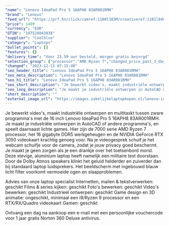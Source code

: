 ```yaml
---
"name": "Lenovo IdeaPad Pro 5 16APH8 83AR001RMH"
"brand": "Lenovo"
"feed_url": "https://prf.hn/click/camref:1100l383M/creativeref:1101l84031/destination:https%3A%2F%2Fwww.coolblue.nl%2Fproduct%2F926635"
"price": 1409
"currency": "EUR"
"GTIN": "197528043838"
"supplier": "Coolblue"
"category": "Laptops"
"bullet_points": []
"features": {}
"delivery_time": "Voor 23.59 uur besteld, morgen gratis bezorgd"
"selection_group": {"processor":"AMD Ryzen 7","changed_price_past_3_days":false,"product_family":"Ideapad"}
"changed": "2023-12-13 07:15:40"
"seo_header_title": "Lenovo IdeaPad Pro 5 16APH8 83AR001RMH"
"seo_meta_description": "Lenovo IdeaPad Pro 5 16APH8 83AR001RMH"
"seo_h1_title": "Lenovo IdeaPad Pro 5 16APH8 83AR001RMH"
"seo_short_description": "Je bewerkt video's, maakt industriële ontwerpen en multitaskt tussen zware programma's met de 16 inch Lenovo IdeaPad Pro 5 16APH8 83AR001RMH."
"seo_long_description": "Je maakt je industriële ontwerpen in AutoCAD of andere programma's, en speelt daarnaast lichte games. Hier zijn de 7000 serie AMD Ryzen 7 processor, het 16 gigabyte DDR5 werkgeheugen en de NVIDIA GeForce RTX 3050 videokaart krachtig genoeg voor. Na je videogesprek schuif je het webcam schuifje voor de camera, zodat je jouw privacy goed beschermt. Je maakt je geen zorgen als je een drankje over het toetsenbord morst. Deze stevige, aluminium laptop heeft namelijk een militaire test doorstaan. Door de Dolby Atmos speakers klinkt het geluid helderder en zuiverder dan bij standaard laptop luidsprekers. Het beeldscherm met ingebouwd blauw licht filter voorkomt vermoeide ogen en slaapproblemen. \r\n\r\nAdvies van onze laptop specialist\r\nInternetten, mailen & tekstverwerken: geschikt\r\nFilms & series kijken: geschikt\r\nFoto's bewerken: geschikt\r\nVideo's bewerken: geschikt\r\nIndustrieel ontwerpen: geschikt\r\nGame design en 3D animatie: ongeschikt, minimaal een i9/Ryzen 9 processor en een RTX/RX/Quadro videokaart\r\nGamen: geschikt\r\n \r\nOntvang een dag na aankoop een e-mail met een persoonlijke vouchercode voor 1 jaar gratis Norton 360 Deluxe antivirus."
"short_description": ""
"external_image_url": "https://images.zakelijkelaptopkopen.nl/lenovo-ideapad-pro-5-16aph8-83ar001rmh.webp"
---
```


Je bewerkt video's, maakt industriële ontwerpen en multitaskt tussen zware programma's met de 16 inch Lenovo IdeaPad Pro 5 16APH8 83AR001RMH. Je maakt je industriële ontwerpen in AutoCAD of andere programma's, en speelt daarnaast lichte games. Hier zijn de 7000 serie AMD Ryzen 7 processor, het 16 gigabyte DDR5 werkgeheugen en de NVIDIA GeForce RTX 3050 videokaart krachtig genoeg voor. Na je videogesprek schuif je het webcam schuifje voor de camera, zodat je jouw privacy goed beschermt. Je maakt je geen zorgen als je een drankje over het toetsenbord morst. Deze stevige, aluminium laptop heeft namelijk een militaire test doorstaan. Door de Dolby Atmos speakers klinkt het geluid helderder en zuiverder dan bij standaard laptop luidsprekers. Het beeldscherm met ingebouwd blauw licht filter voorkomt vermoeide ogen en slaapproblemen.

Advies van onze laptop specialist
Internetten, mailen & tekstverwerken: geschikt
Films & series kijken: geschikt
Foto's bewerken: geschikt
Video's bewerken: geschikt
Industrieel ontwerpen: geschikt
Game design en 3D animatie: ongeschikt, minimaal een i9/Ryzen 9 processor en een RTX/RX/Quadro videokaart
Gamen: geschikt
 
Ontvang een dag na aankoop een e-mail met een persoonlijke vouchercode voor 1 jaar gratis Norton 360 Deluxe antivirus.
